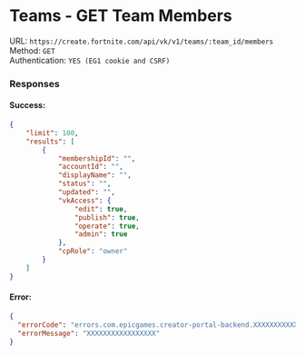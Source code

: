 # Teams - GET Team Members

URL: `https://create.fortnite.com/api/vk/v1/teams/:team_id/members` \
Method: `GET` \
Authentication: `YES (EG1 cookie and CSRF)`

### Responses
#### Success:
```json
{
    "limit": 100,
    "results": [
        {
            "membershipId": "",
            "accountId": "",
            "displayName": "",
            "status": "",
            "updated": "",
            "vkAccess": {
                "edit": true,
                "publish": true,
                "operate": true,
                "admin": true
            },
            "cpRole": "owner"
        }
    ]
}
```

#### Error:
```json
{
  "errorCode": "errors.com.epicgames.creator-portal-backend.XXXXXXXXXXXXX",
  "errorMessage": "XXXXXXXXXXXXXXXXX"
}
```

